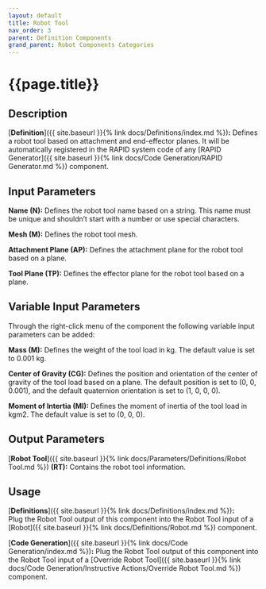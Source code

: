 ```yaml
---
layout: default
title: Robot Tool
nav_order: 3
parent: Definition Components
grand_parent: Robot Components Categories
---
```


# **{{page.title}}**

## **Description**

[**Definition**]({{ site.baseurl }}{% link docs/Definitions/index.md %})**:** 
Defines a robot tool based on attachment and end-effector planes. It will be automatically registered in the RAPID system code of any [RAPID Generator]({{ site.baseurl }}{% link docs/Code Generation/RAPID Generator.md %}) component.

## **Input Parameters**

**Name (N):** Defines the robot tool name based on a string. This name must be unique and shouldn’t start with a number or use special characters.

**Mesh (M):** Defines the robot tool mesh.

**Attachment Plane (AP):** Defines the attachment plane for the robot tool based on a plane.

**Tool Plane (TP):** Defines the effector plane for the robot tool based on a plane.

## **Variable Input Parameters**

Through the right-click menu of the component the following variable input parameters can be added:

**Mass (M):** Defines the weight of the tool load in kg. The default value is set to 0.001 kg.

**Center of Gravity (CG):** Defines the position and orientation of the center of gravity of the tool load based on a plane. The default position is set to (0, 0, 0.001), and the default quaternion orientation is set to (1, 0, 0, 0).

**Moment of Intertia (MI):** Defines the moment of inertia of the tool load in kgm2. The default value is set to (0, 0, 0). 

## **Output Parameters**

[**Robot Tool**]({{ site.baseurl }}{% link docs/Parameters/Definitions/Robot Tool.md %}) **(RT):** Contains the robot tool information.

## **Usage**

[**Definitions**]({{ site.baseurl }}{% link docs/Definitions/index.md %})**:**  
Plug the Robot Tool output of this component into the Robot Tool input of a [Robot]({{ site.baseurl }}{% link docs/Definitions/Robot.md %}) component. 

[**Code Generation**]({{ site.baseurl }}{% link docs/Code Generation/index.md %})**:** Plug the Robot Tool output of this component into the Robot Tool input of a [Override Robot Tool]({{ site.baseurl }}{% link docs/Code Generation/Instructive Actions/Override Robot Tool.md %}) component.
